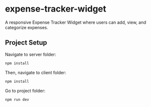# expense-tracker-widget
A responsive Expense Tracker Widget where users can add, view, and categorize expenses.

## Project Setup

Navigate to server folder:
```sh
npm install
```
Then, navigate to client folder:
```sh
npm install
```
Go to project folder:
```sh
npm run dev
```

